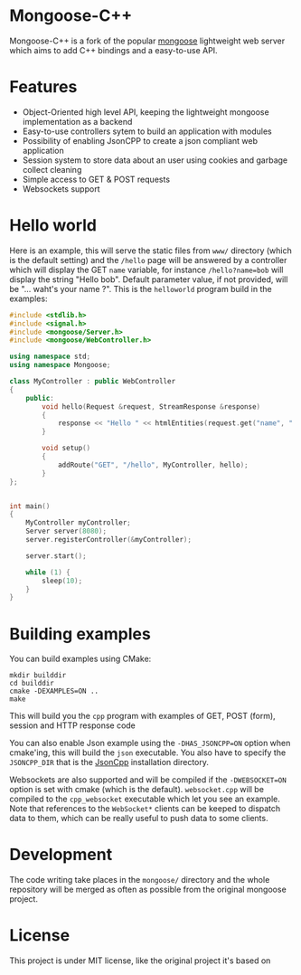 # Mongoose-C++

Mongoose-C++ is a fork of the popular [mongoose](https://github.com/valenok/mongoose)
lightweight web server which aims to add C++ bindings and a easy-to-use 
API.

# Features

- Object-Oriented high level API, keeping the lightweight mongoose implementation
  as a backend
- Easy-to-use controllers sytem to build an application with modules
- Possibility of enabling JsonCPP to create a json compliant web application
- Session system to store data about an user using cookies and garbage collect cleaning
- Simple access to GET & POST requests
- Websockets support

# Hello world

Here is an example, this will serve the static files from `www/` directory (which
is the default setting) and the `/hello` page will be answered by a controller which
will display the GET `name` variable, for instance `/hello?name=bob` will display
the string "Hello bob". Default parameter value, if not provided, will be
"... waht's your name ?". This is the `helloworld` program build in the examples:

```c++
#include <stdlib.h>
#include <signal.h>
#include <mongoose/Server.h>
#include <mongoose/WebController.h>

using namespace std;
using namespace Mongoose;

class MyController : public WebController
{
    public: 
        void hello(Request &request, StreamResponse &response)
        {
            response << "Hello " << htmlEntities(request.get("name", "... what's your name ?")) << endl;
        }

        void setup()
        {
            addRoute("GET", "/hello", MyController, hello);
        }
};


int main()
{
    MyController myController;
    Server server(8080);
    server.registerController(&myController);

    server.start(); 

    while (1) {
        sleep(10);
    }
}
```

# Building examples

You can build examples using CMake:

```
mkdir builddir
cd builddir
cmake -DEXAMPLES=ON ..
make
```

This will build you the `cpp` program with examples of GET, POST (form), session and 
HTTP response code

You can also enable Json example using the `-DHAS_JSONCPP=ON` option when cmake'ing,
this will build the `json` executable. You also have to specify the `JSONCPP_DIR` that is the [JsonCpp](http://jsoncpp.sourceforge.net/) installation directory.

Websockets are also supported and will be compiled if the `-DWEBSOCKET=ON` option is
set with cmake (which is the default). `websocket.cpp` will be compiled to the
`cpp_websocket` executable which let you see an example. Note that references to the
`WebSocket*` clients can be keeped to dispatch data to them, which can be really
useful to push data to some clients.

# Development

The code writing take places in the `mongoose/` directory and the whole repository
will be merged as often as possible from the original mongoose project.

# License

This project is under MIT license, like the original project it's based on
